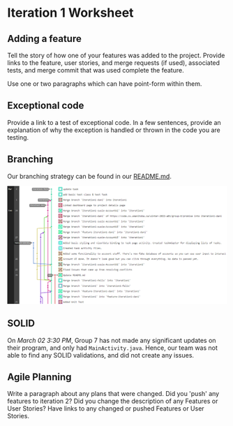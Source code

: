 Iteration 1 Worksheet
=====================

Adding a feature
-----------------

Tell the story of how one of your features was added to the project.
Provide links to the
feature, user stories, and merge requests (if used), associated tests, and merge commit
that was used complete the feature.

Use one or two paragraphs which can have point-form within them.

Exceptional code
----------------

Provide a link to a test of exceptional code. In a few sentences,
provide an explanation of why the exception is handled or thrown
in the code you are testing.

Branching
----------

Our branching strategy can be found in our [README.md](./README.md).

![Branch Graph](./images/branch_graph.png)


SOLID
-----

On *March 02 3:30 PM*, Group 7 has not made any significant updates on their program, and only had `MainActivity.java`.
Hence, our team was not able to find any SOLID validations, and did not create any issues.


Agile Planning
--------------

Write a paragraph about any plans that were changed. Did you
'push' any features to iteration 2? Did you change the description
of any Features or User Stories? Have links to any changed or pushed Features
or User Stories.
